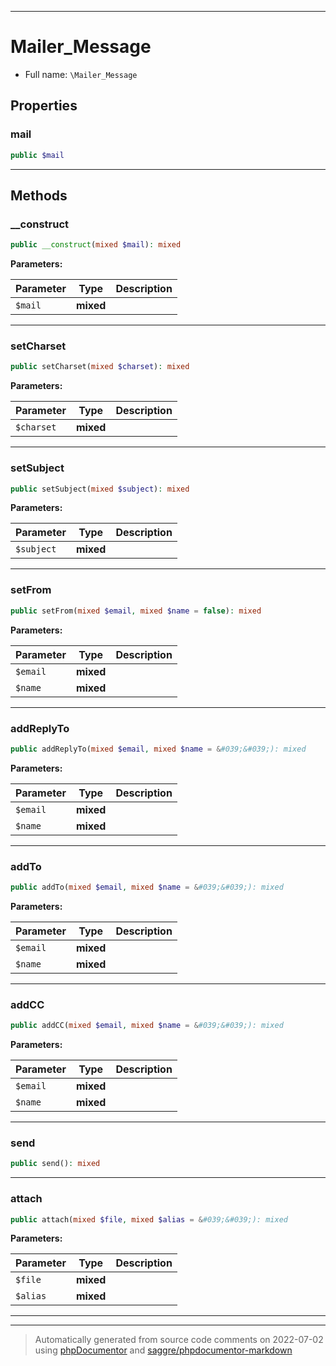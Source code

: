 ***

# Mailer_Message





* Full name: `\Mailer_Message`



## Properties


### mail



```php
public $mail
```






***

## Methods


### __construct



```php
public __construct(mixed $mail): mixed
```








**Parameters:**

| Parameter | Type | Description |
|-----------|------|-------------|
| `$mail` | **mixed** |  |




***

### setCharset



```php
public setCharset(mixed $charset): mixed
```








**Parameters:**

| Parameter | Type | Description |
|-----------|------|-------------|
| `$charset` | **mixed** |  |




***

### setSubject



```php
public setSubject(mixed $subject): mixed
```








**Parameters:**

| Parameter | Type | Description |
|-----------|------|-------------|
| `$subject` | **mixed** |  |




***

### setFrom



```php
public setFrom(mixed $email, mixed $name = false): mixed
```








**Parameters:**

| Parameter | Type | Description |
|-----------|------|-------------|
| `$email` | **mixed** |  |
| `$name` | **mixed** |  |




***

### addReplyTo



```php
public addReplyTo(mixed $email, mixed $name = &#039;&#039;): mixed
```








**Parameters:**

| Parameter | Type | Description |
|-----------|------|-------------|
| `$email` | **mixed** |  |
| `$name` | **mixed** |  |




***

### addTo



```php
public addTo(mixed $email, mixed $name = &#039;&#039;): mixed
```








**Parameters:**

| Parameter | Type | Description |
|-----------|------|-------------|
| `$email` | **mixed** |  |
| `$name` | **mixed** |  |




***

### addCC



```php
public addCC(mixed $email, mixed $name = &#039;&#039;): mixed
```








**Parameters:**

| Parameter | Type | Description |
|-----------|------|-------------|
| `$email` | **mixed** |  |
| `$name` | **mixed** |  |




***

### send



```php
public send(): mixed
```











***

### attach



```php
public attach(mixed $file, mixed $alias = &#039;&#039;): mixed
```








**Parameters:**

| Parameter | Type | Description |
|-----------|------|-------------|
| `$file` | **mixed** |  |
| `$alias` | **mixed** |  |




***


***
> Automatically generated from source code comments on 2022-07-02 using [phpDocumentor](http://www.phpdoc.org/) and [saggre/phpdocumentor-markdown](https://github.com/Saggre/phpDocumentor-markdown)
